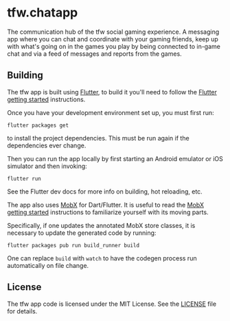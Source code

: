 # tfw.chatapp

The communication hub of the tfw social gaming experience. A messaging app where you can chat and
coordinate with your gaming friends, keep up with what's going on in the games you play by being
connected to in-game chat and via a feed of messages and reports from the games.

## Building

The tfw app is built using [Flutter], to build it you'll need to follow the
[Flutter getting started] instructions.

Once you have your development environment set up, you must first run:

```
flutter packages get
```

to install the project dependencies. This must be run again if the dependencies ever change.

Then you can run the app locally by first starting an Android emulator or iOS simulator and then
invoking:

```
flutter run
```

See the Flutter dev docs for more info on building, hot reloading, etc.

The app also uses [MobX] for Dart/Flutter. It is useful to read the [MobX getting started]
instructions to familiarize yourself with its moving parts.

Specifically, if one updates the annotated MobX store classes, it is necessary to update the
generated code by running:

```
flutter packages pub run build_runner build
```

One can replace `build` with `watch` to have the codegen process run automatically on file change.

## License

The tfw app code is licensed under the MIT License. See the [LICENSE](LICENSE.md) file for details.

[Flutter]: https://flutter.dev/
[Flutter getting started]: https://flutter.dev/docs/get-started/install
[MobX]: https://mobx.pub/
[MobX getting started]: https://mobx.pub/getting-started
